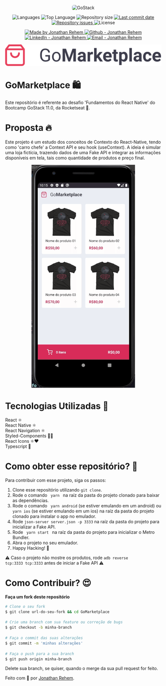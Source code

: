 <p align="center">
    <img alt="GoStack" src="https://storage.googleapis.com/golden-wind/bootcamp-gostack/header-desafios-new.png" style="border-radius:5px;"/>
</p>

<p align="center">
  <img alt="Languages" src="https://img.shields.io/github/languages/count/90sRehem/bootcamp-gostack-challenge-10">
  <img alt="Top Language" src="https://img.shields.io/github/languages/top/90sRehem/bootcamp-gostack-challenge-10">
  <img alt="Repository size" src="https://img.shields.io/github/repo-size/90sRehem/bootcamp-gostack-challenge-10">
  <a href="https://github.com/90sRehem/bootcamp-gostack-challenge-10/commits/master">
    <img alt="Last commit date" src="https://img.shields.io/github/last-commit/90sRehem/bootcamp-gostack-challenge-10">
  </a>
   <a href="https://github.com/90sRehem/bootcamp-gostack-challenge-10/issues">
    <img alt="Repository issues" src="https://img.shields.io/github/issues/90sRehem/bootcamp-gostack-challenge-10">
  </a>
  <img alt="License" src="https://img.shields.io/github/license/90sRehem/bootcamp-gostack-challenge-10">
</p>

<p align="center">

  <a href="https://github.com/90sRehem" target="_blank">
    <img alt="Made by Jonathan Rehem" src="https://img.shields.io/badge/made%20by-Jonathan_Rehem-informational">
  </a>
  <a href="https://github.com/90sRehem" target="_blank" >
    <img alt="Github - Jonathan Rehem" src="https://img.shields.io/badge/Github--%23F8952D?style=social&logo=github">
  </a>
  <a href="https://www.linkedin.com/in/90sRehem/" target="_blank" >
    <img alt="LinkedIn - Jonathan Rehem" src="https://img.shields.io/badge/Linkedin--%23F8952D?style=social&logo=linkedin">
  </a>
  <a href="mailto:jonathan.de.oliveira@live.com" target="_blank" >
    <img alt="Email - Jonathan Rehem" src="https://img.shields.io/badge/Email--%23F8952D?style=social&logo=gmail">
  </a>

</p>

<p align="center">
  <img src="./src/assets/logo@3x.png" />
</p>

# GoMarketplace 🛍️
Este repositório é referente ao desafio 'Fundamentos do React Native' do Bootcamp GoStack 11.0, da Rocketseat 🚀.

# Proposta 🔥
Este projeto é um estudo dos conceitos de Contexto do React-Native, tendo como 'carro chefe' a Context API e seu hook (useContext).
A ideia é simular uma loja fictícia, trazendo dados de uma Fake API e integrar as informações disponíveis em tela, tais como quantidade de produtos e preço final.


<p align="center">
  <img src="src/assets/GoMarketPlace.gif" />
</p>

# Tecnologias Utilizadas 🚀
React ⚛️ <br />
React Native ⚛️ <br />
React Navigation ⚛️ <br />
Styled-Components 💅🏻 <br />
React Icons ⚛️❤️ <br />
Typescript 🦕

# Como obter esse repositório? 🤔
Para contribuir com esse projeto, siga os passos:
1. Clone esse repositório utilizando <code>git clone</code>.
2. Rode o comando <code> yarn </code> na raíz da pasta do projeto clonado para baixar as dependências.
3. Rode o comando <code> yarn android</code> (se estiver emulando em um android) ou <code>yarn ios</code> (se estiver emulando em um ios) na raíz da pasta do projeto clonado para instalar o app no emulador.
4. Rode <code>json-server server.json -p 3333</code> na raíz da pasta do projeto para inicializar a Fake API.
5. Rode <code> yarn start </code> na raíz da pasta do projeto para inicializar o Metro Bundler.
6. Abra o projeto no seu emulador.
7. Happy Hacking! 🚀

⚠️ Caso o projeto não mostre os produtos, rode <code>adb reverse tcp:3333 tcp:3333</code> antes de iniciar a Fake API ⚠️

# Como Contribuir? 😍
**Faça um fork deste repositório**

```bash
# Clone o seu fork
$ git clone url-do-seu-fork && cd GoMarketplace

# Crie uma branch com sua feature ou correção de bugs
$ git checkout -b minha-branch

# Faça o commit das suas alterações
$ git commit -m 'minhas alterações'

# Faça o push para a sua branch
$ git push origin minha-branch
```

Delete sua branch, se quiser, quando o merge da sua pull request for feito. <br />

Feito com 💜 por <a href="https://www.linkedin.com/in/jonathan-rehem-7101171a5/" target="blank">Jonathan Rehem</a>.
